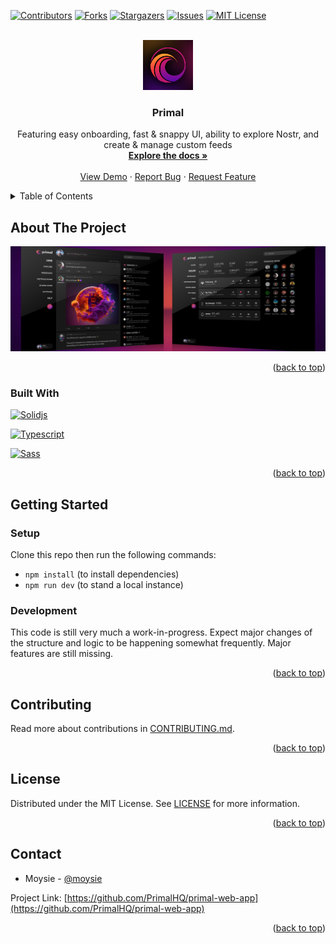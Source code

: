 <!-- Improved compatibility of back to top link: See: https://github.com/othneildrew/Best-README-Template/pull/73 -->
<a name="readme-top"></a>
<!--
*** Thanks for checking out the Best-README-Template. If you have a suggestion
*** that would make this better, please fork the repo and create a pull request
*** or simply open an issue with the tag "enhancement".
*** Don't forget to give the project a star!
*** Thanks again! Now go create something AMAZING! :D
-->



<!-- PROJECT SHIELDS -->
<!--
*** I'm using markdown "reference style" links for readability.
*** Reference links are enclosed in brackets [ ] instead of parentheses ( ).
*** See the bottom of this document for the declaration of the reference variables
*** for contributors-url, forks-url, etc. This is an optional, concise syntax you may use.
*** https://www.markdownguide.org/basic-syntax/#reference-style-links
-->
[![Contributors][contributors-shield]][contributors-url]
[![Forks][forks-shield]][forks-url]
[![Stargazers][stars-shield]][stars-url]
[![Issues][issues-shield]][issues-url]
[![MIT License][license-shield]][license-url]


<!-- PROJECT LOGO -->
<br />
<div align="center">
  <a href="https://github.com/PrimalHQ/primal-web-app">
    <img src="public/public/primal-logo-large.png" alt="Logo" width="80" height="80">
  </a>

<h3 align="center">Primal</h3>

  <p align="center">
    Featuring easy onboarding, fast & snappy UI, ability to explore Nostr, and create & manage custom feeds
    <br />
    <a href="https://github.com/PrimalHQ/primal-web-app"><strong>Explore the docs »</strong></a>
    <br />
    <br />
    <a href="https://github.com/PrimalHQ/primal-web-app">View Demo</a>
    ·
    <a href="https://github.com/PrimalHQ/primal-web-app/issues">Report Bug</a>
    ·
    <a href="https://github.com/PrimalHQ/primal-web-app/issues">Request Feature</a>
  </p>
</div>



<!-- TABLE OF CONTENTS -->
<details>
  <summary>Table of Contents</summary>
  <ol>
    <li>
      <a href="#about-the-project">About The Project</a>
      <ul>
        <li><a href="#built-with">Built With</a></li>
      </ul>
    </li>
    <li>
      <a href="#getting-started">Getting Started</a>
      <ul>
        <li><a href="#setup">Setup</a></li>
        <li><a href="#development">Development</a></li>
      </ul>
    </li>
    <li><a href="#contributing">Contributing</a></li>
    <li><a href="#license">License</a></li>
    <li><a href="#contact">Contact</a></li>
  </ol>
</details>



<!-- ABOUT THE PROJECT -->
## About The Project

<div align="center">
    <img src="public/public/primal-web-banner.jpg" alt="iPhone Screenshot">
</div>

<p align="right">(<a href="#readme-top">back to top</a>)</p>

### Built With

[![Solidjs][Solidjs]][Solidjs-url]

[![Typescript][Typescript]][Typescript-url]

[![Sass][Sass]][Sass-url]

<p align="right">(<a href="#readme-top">back to top</a>)</p>



<!-- GETTING STARTED -->
## Getting Started

### Setup

Clone this repo then run the following commands:
- `npm install` (to install dependencies)
- `npm run dev` (to stand a local instance)

### Development

This code is still very much a work-in-progress. Expect major changes of the structure and logic to be happening somewhat frequently.
Major features are still missing.

<p align="right">(<a href="#readme-top">back to top</a>)</p>

<!-- CONTRIBUTING -->
## Contributing

Read more about contributions in [CONTRIBUTING.md](CONTRIBUTING.md).

<p align="right">(<a href="#readme-top">back to top</a>)</p>

<!-- LICENSE -->
## License

Distributed under the MIT License. See [LICENSE](LICENSE) for more information.

<p align="right">(<a href="#readme-top">back to top</a>)</p>

<!-- CONTACT -->
## Contact

- Moysie - [@moysie](https://primal.net/moysie)

Project Link: [https://github.com/PrimalHQ/primal-web-app](https://github.com/PrimalHQ/primal-web-app)

<p align="right">(<a href="#readme-top">back to top</a>)</p>

<!-- MARKDOWN LINKS & IMAGES -->
<!-- https://www.markdownguide.org/basic-syntax/#reference-style-links -->
[contributors-shield]: https://img.shields.io/github/contributors/PrimalHQ/primal-web-app.svg?style=for-the-badge
[contributors-url]: https://github.com/PrimalHQ/primal-web-app/graphs/contributors
[forks-shield]: https://img.shields.io/github/forks/PrimalHQ/primal-web-app.svg?style=for-the-badge
[forks-url]: https://github.com/PrimalHQ/primal-web-app/network/members
[stars-shield]: https://img.shields.io/github/stars/PrimalHQ/primal-web-app.svg?style=for-the-badge
[stars-url]: https://github.com/PrimalHQ/primal-web-app/stargazers
[issues-shield]: https://img.shields.io/github/issues/PrimalHQ/primal-web-app.svg?style=for-the-badge
[issues-url]: https://github.com/PrimalHQ/primal-web-app/issues
[license-shield]: https://img.shields.io/github/license/PrimalHQ/primal-web-app.svg?style=for-the-badge
[license-url]: https://github.com/PrimalHQ/primal-web-app/blob/master/LICENSE.txt
[product-screenshot]: https://primal.net/assets/primal_iphone-834937d2.png
[Solidjs]: https://img.shields.io/badge/solid-000000?style=for-the-badge&logo=solid&logoColor=white
[Solidjs-url]: https://www.solidjs.com
[Typescript]: https://img.shields.io/badge/typescript-000000?style=for-the-badge&logo=typescript&logoColor=white
[Typescript-url]: https://www.typescriptlang.org
[Sass]: https://img.shields.io/badge/sass-000000?style=for-the-badge&logo=sass&logoColor=white
[Sass-url]: https://sass-lang.com
